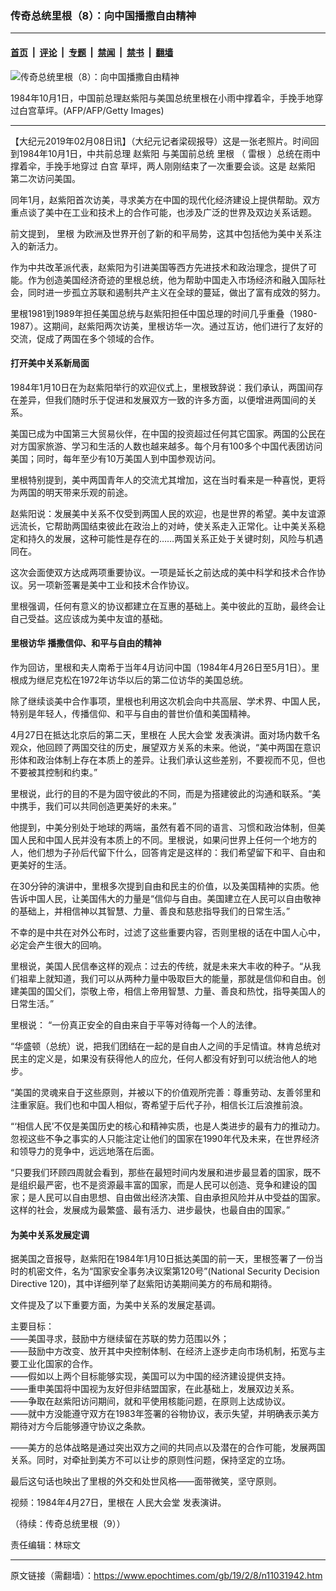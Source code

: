### 传奇总统里根（8）：向中国播撒自由精神

---

#### [首页](../../../..?n11031942) &nbsp;|&nbsp; [评论](../../../../../epoch-comment?n11031942) &nbsp;|&nbsp; [专题](../../../../../epoch-special?n11031942) &nbsp;|&nbsp; [禁闻](../../../../../epoch-news?n11031942) &nbsp;|&nbsp; [禁书](../../../../../books?n11031942) &nbsp;|&nbsp; [翻墙](https://github.com/gfw-breaker/nogfw/blob/master/README.md?n11031942)


<div><img alt="传奇总统里根（8）：向中国播撒自由精神" class="attachment-djy_600_400 size-djy_600_400 wp-post-image" src="https://i.epochtimes.com/assets/uploads/2019/02/1-16.jpg"/>
<div class="caption">
 <p>
  1984年10月1日，中国前总理赵紫阳与美国总统里根在小雨中撑着伞，手挽手地穿过白宫草坪。(AFP/AFP/Getty Images)
 </p>
</div></div><hr/><div class="post_content" id="artbody" itemprop="articleBody">
 <!-- article content begin -->
 <p>
  【大纪元2019年02月08日讯】（大纪元记者梁砚报导）这是一张老照片。时间回到1984年10月1日，中共前总理
  <ok href="https://www.epochtimes.com/gb/tag/%E8%B5%B5%E7%B4%AB%E9%98%B3.html">
   赵紫阳
  </ok>
  与美国前总统
  <ok href="https://www.epochtimes.com/gb/tag/%E9%87%8C%E6%A0%B9.html">
   里根
  </ok>
  （
  <ok href="https://www.epochtimes.com/gb/tag/%E9%9B%B7%E6%A0%B9.html">
   雷根
  </ok>
  ）总统在雨中撑着伞，手挽手地穿过
  <ok href="https://www.epochtimes.com/gb/tag/%E7%99%BD%E5%AE%AB.html">
   白宫
  </ok>
  草坪，两人刚刚结束了一次重要会谈。这是
  <ok href="https://www.epochtimes.com/gb/tag/%E8%B5%B5%E7%B4%AB%E9%98%B3.html">
   赵紫阳
  </ok>
  第二次访问美国。
 </p>
 <p>
  同年1月，赵紫阳首次访美，寻求美方在中国的现代化经济建设上提供帮助。双方重点谈了美中在工业和技术上的合作可能，也涉及广泛的世界及双边关系话题。
 </p>
 <p>
  前文提到，
  <ok href="https://www.epochtimes.com/gb/tag/%E9%87%8C%E6%A0%B9.html">
   里根
  </ok>
  为欧洲及世界开创了新的和平局势，这其中包括他为美中关系注入的新活力。
 </p>
 <p>
  作为中共改革派代表，赵紫阳为引进美国等西方先进技术和政治理念，提供了可能。作为创造美国经济奇迹的里根总统，他为帮助中国走入市场经济和融入国际社会，同时进一步孤立苏联和遏制共产主义在全球的蔓延，做出了富有成效的努力。
 </p>
 <p>
  里根1981到1989年担任美国总统与赵紫阳担任中国总理的时间几乎重叠（1980-1987）。这期间，赵紫阳两次访美，里根访华一次。通过互访，他们进行了友好的交流，促成了两国在多个领域的合作。
 </p>
 <h4>
  打开美中关系新局面
 </h4>
 <p>
  1984年1月10日在为赵紫阳举行的欢迎仪式上，里根致辞说：我们承认，两国间存在差异，但我们随时乐于促进和发展双方一致的许多方面，以便增进两国间的关系。
 </p>
 <p>
  美国已成为中国第三大贸易伙伴，在中国的投资超过任何其它国家。两国的公民在对方国家旅游、学习和生活的人数也越来越多。每个月有100多个中国代表团访问美国；同时，每年至少有10万美国人到中国参观访问。
 </p>
 <p>
  里根特别提到，美中两国青年人的交流尤其增加，这在当时看来是一种喜悦，更将为两国的明天带来乐观的前途。
 </p>
 <p>
  赵紫阳说：发展美中关系不仅受到两国人民的欢迎，也是世界的希望。美中友谊源远流长，它帮助两国结束彼此在政治上的对峙，使关系走入正常化。让中美关系稳定和持久的发展，这种可能性是存在的……两国关系正处于关键时刻，风险与机遇同在。
 </p>
 <p>
  这次会面使双方达成两项重要协议。一项是延长之前达成的美中科学和技术合作协议。另一项新签署是美中工业和技术合作协议。
 </p>
 <p>
  里根强调，任何有意义的协议都建立在互惠的基础上。美中彼此的互助，最终会让自己受益。这应该成为美中友谊的基础。
 </p>
 <h4>
  里根访华 播撒信仰、和平与自由的精神
 </h4>
 <p>
  作为回访，里根和夫人南希于当年4月访问中国（1984年4月26日至5月1日）。里根成为继尼克松在1972年访华以后的第二位访华的美国总统。
 </p>
 <p>
  除了继续谈美中合作事项，里根也利用这次机会向中共高层、学术界、中国人民，特别是年轻人，传播信仰、和平与自由的普世价值和美国精神。
 </p>
 <p>
  4月27日在抵达北京后的第二天，里根在
  <ok href="https://www.epochtimes.com/gb/tag/%E4%BA%BA%E6%B0%91%E5%A4%A7%E4%BC%9A%E5%A0%82.html">
   人民大会堂
  </ok>
  发表演讲。面对场内数千名观众，他回顾了两国交往的历史，展望双方关系的未来。他说，“美中两国在意识形体和政治体制上存在本质上的差异。让我们承认这些差别，不要视而不见，但也不要被其控制和约束。”
 </p>
 <p>
  里根说，此行的目的不是为固守彼此的不同，而是为搭建彼此的沟通和联系。“美中携手，我们可以共同创造更美好的未来。”
 </p>
 <p>
  他提到，中美分别处于地球的两端，虽然有着不同的语言、习惯和政治体制，但美国人民和中国人民并没有本质上的不同。里根说，如果问世界上任何一个地方的人，他们想为子孙后代留下什么，回答肯定是这样的：我们希望留下和平、自由和更美好的生活。
 </p>
 <p>
  在30分钟的演讲中，里根多次提到自由和民主的价值，以及美国精神的实质。他告诉中国人民，让美国伟大的力量是“信仰与自由。美国建立在人民可以自由敬神的基础上，并相信神以其智慧、力量、善良和慈悲指导我们的日常生活。”
 </p>
 <p>
  不幸的是中共在对外公布时，过滤了这些重要内容，否则里根的话在中国人心中，必定会产生很大的回响。
 </p>
 <p>
  里根说，美国人民信奉这样的观点：过去的传统，就是未来大丰收的种子。“从我们祖辈上就知道，我们可以从两种力量中吸取巨大的能量，那就是信仰和自由。创建美国的国父们，崇敬上帝，相信上帝用智慧、力量、善良和热忱，指导美国人的日常生活。”
 </p>
 <p>
  里根说： “一份真正安全的自由来自于平等对待每一个人的法律。
 </p>
 <p>
  “华盛顿（总统）说，把我们团结在一起的是自由人之间的手足情谊。林肯总统对民主的定义是，如果没有获得他人的应允，任何人都没有好到可以统治他人的地步。
 </p>
 <p>
  “美国的灵魂来自于这些原则，并被以下的价值观所完善：尊重劳动、友善邻里和注重家庭。我们也和中国人相似，寄希望于后代子孙，相信长江后浪推前浪。
 </p>
 <p>
  “‘相信人民’不仅是美国历史的核心和精神实质，也是人类进步的最有力的推动力。忽视这些不争之事实的人只能注定让他们的国家在1990年代及未来，在世界经济和领导力的竞争中，远远地落在后面。
 </p>
 <p>
  “只要我们环顾四周就会看到，那些在最短时间内发展和进步最显着的国家，既不是组织最严密，也不是资源最丰富的国家，而是人民可以创造、竞争和建设的国家；是人民可以自由思想、自由做出经济决策、自由承担风险并从中受益的国家。这样的社会，发展成为最繁盛、最有活力、进步最快，也最自由的国家。”
 </p>
 <h4>
  为美中关系发展定调
 </h4>
 <p>
  据美国之音报导，赵紫阳在1984年1月10日抵达美国的前一天，里根签署了一份当时的机密文件，名为“国家安全事务决议案第120号”(National Security Decision Directive 120)，其中详细列举了赵紫阳访美期间美方的布局和期待。
 </p>
 <p>
  文件提及了以下重要方面，为美中关系的发展定基调。
 </p>
 <p>
  主要目标：
  <br/>
  ——美国寻求，鼓励中方继续留在苏联的势力范围以外；
  <br/>
  ——鼓励中方改变、放开其中央控制体制、在经济上逐步走向市场机制，拓宽与主要工业化国家的合作。
  <br/>
  ——假如以上两个目标能够实现，美国可以为中国的经济建设提供支持。
  <br/>
  ——重申美国将中国视为友好但非结盟国家，在此基础上，发展双边关系。
  <br/>
  ——争取在赵紫阳访问期间，就和平使用核能问题，在原则上达成协议。
  <br/>
  ——就中方没能遵守双方在1983年签署的谷物协议，表示失望，并明确表示美方期待对方今后能够遵守协议之条款。
 </p>
 <p>
  ——美方的总体战略是通过突出双方之间的共同点以及潜在的合作可能，发展两国关系。同时，对牵扯到美方不可以让步的原则性问题，保持坚定的立场。
 </p>
 <p>
  最后这句话也映出了里根的外交和处世风格——面带微笑，坚守原则。
 </p>
 <p>
 </p>
 <p>
 </p>
 <p>
  视频：1984年4月27日，里根在
  <ok href="https://www.epochtimes.com/gb/tag/%E4%BA%BA%E6%B0%91%E5%A4%A7%E4%BC%9A%E5%A0%82.html">
   人民大会堂
  </ok>
  发表演讲。
 </p>
 <p>
  （待续：传奇总统里根（9））
 </p>
 <p>
  责任编辑：林琮文
 </p>
 <!-- article content end -->
 <div id="below_article_ad">
 </div>
</div>


---

原文链接（需翻墙）：https://www.epochtimes.com/gb/19/2/8/n11031942.htm